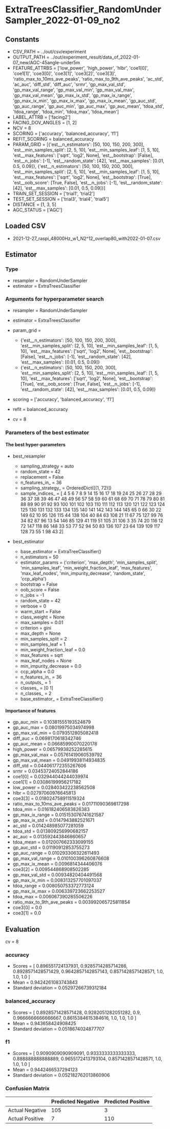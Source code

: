 # ExtraTreesClassifier_RandomUnderSampler_2022-01-09_no2
## Constants
- CSV_PATH = ../out/csv/experiment
- OUTPUT_PATH = ../out/experiment_result/data_of_2022-01-07_new/AGC-45angle-under5m
- FEATURE_ATTRBS = ['low_power', 'high_power', 'hlbr', 'coe1[0]', 'coe1[1]', 'coe3[0]', 'coe3[1]', 'coe3[2]', 'coe3[3]', 'ratio_max_to_10ms_ave_peaks', 'ratio_max_to_9th_ave_peaks', 'ac_std', 'ac_auc', 'diff_std', 'diff_auc', 'srmr', 'gp_max_val_std', 'gp_max_val_range', 'gp_max_val_min', 'gp_max_val_max', 'gp_max_val_mean', 'gp_max_ix_std', 'gp_max_ix_range', 'gp_max_ix_min', 'gp_max_ix_max', 'gp_max_ix_mean', 'gp_auc_std', 'gp_auc_range', 'gp_auc_min', 'gp_auc_max', 'gp_auc_mean', 'tdoa_std', 'tdoa_range', 'tdoa_min', 'tdoa_max', 'tdoa_mean']
- LABEL_ATTRB = ['facing2']
- FACING_DOV_ANGLES = [1, 2]
- NCV = 8
- SCORING = ['accuracy', 'balanced_accuracy', 'f1']
- REFIT_SCORING = balanced_accuracy
- PARAM_GRID = [{'est__n_estimators': [50, 100, 150, 200, 300], 'est__min_samples_split': [2, 5, 10], 'est__min_samples_leaf': [1, 5, 10], 'est__max_features': ['sqrt', 'log2', None], 'est__bootstrap': [False], 'est__n_jobs': [-1], 'est__random_state': [42], 'est__max_samples': [0.01, 0.5, 0.09]}, {'est__n_estimators': [50, 100, 150, 200, 300], 'est__min_samples_split': [2, 5, 10], 'est__min_samples_leaf': [1, 5, 10], 'est__max_features': ['sqrt', 'log2', None], 'est__bootstrap': [True], 'est__oob_score': [True, False], 'est__n_jobs': [-1], 'est__random_state': [42], 'est__max_samples': [0.01, 0.5, 0.09]}]
- TRAIN_SET_SESSION = ['trial1', 'trial2']
- TEST_SET_SESSION = ['trial3', 'trial4', 'trial5']
- DISTANCE = [1, 3, 5]
- AGC_STATUS = ['AGC']

## Loaded CSV
- 2021-12-27_raspi_48000Hz_w1_N2^12_overlap80_with2022-01-07.csv

## Estimator
### Type
- resampler = RandomUnderSampler
- estimator = ExtraTreesClassifier

### Arguments for hyperparameter search
- resampler = RandomUnderSampler
- estimator = ExtraTreesClassifier
- param_grid = 
	- {'est__n_estimators': [50, 100, 150, 200, 300], 'est__min_samples_split': [2, 5, 10], 'est__min_samples_leaf': [1, 5, 10], 'est__max_features': ['sqrt', 'log2', None], 'est__bootstrap': [False], 'est__n_jobs': [-1], 'est__random_state': [42], 'est__max_samples': [0.01, 0.5, 0.09]}
	- {'est__n_estimators': [50, 100, 150, 200, 300], 'est__min_samples_split': [2, 5, 10], 'est__min_samples_leaf': [1, 5, 10], 'est__max_features': ['sqrt', 'log2', None], 'est__bootstrap': [True], 'est__oob_score': [True, False], 'est__n_jobs': [-1], 'est__random_state': [42], 'est__max_samples': [0.01, 0.5, 0.09]}

- scoring = ['accuracy', 'balanced_accuracy', 'f1']
- refit = balanced_accuracy
- cv = 8

### Parameters of the best estimator
#### The best hyper-parameters
- best_resampler
	- sampling_strategy = auto
	- random_state = 42
	- replacement = False
	- n_features_in_ = 36
	- sampling_strategy_ = OrderedDict([(1, 72)])
	- sample_indices_ = [  4   5   6   7   8   9  14  15  16  17  18  19  24  25  26  27  28  29
  36  37  38  39  46  47  48  49  56  57  58  59  60  61  68  69  70  71
  78  79  80  81  88  89  90  91  92  93 100 101 102 103 110 111 112 113
 120 121 122 123 124 125 130 131 132 133 134 135 140 141 142 143 144 145
  65   0  66  30  22 149  62  10  95 126 115  44 138 104  40  84  63 108
  21  11  67  75 127  99  76  34  82  87  96  13  54 146  85 129  41 119
  51 105  31 106   3  35  74  20 116  12  72 147 118  86 148  33  53  77
  52  94  50  83 136 107  23  64 139 109 117 128  73  55   1  98  43   2]

- best_estimator
	- base_estimator = ExtraTreeClassifier()
	- n_estimators = 50
	- estimator_params = ('criterion', 'max_depth', 'min_samples_split', 'min_samples_leaf', 'min_weight_fraction_leaf', 'max_features', 'max_leaf_nodes', 'min_impurity_decrease', 'random_state', 'ccp_alpha')
	- bootstrap = False
	- oob_score = False
	- n_jobs = -1
	- random_state = 42
	- verbose = 0
	- warm_start = False
	- class_weight = None
	- max_samples = 0.01
	- criterion = gini
	- max_depth = None
	- min_samples_split = 2
	- min_samples_leaf = 1
	- min_weight_fraction_leaf = 0.0
	- max_features = sqrt
	- max_leaf_nodes = None
	- min_impurity_decrease = 0.0
	- ccp_alpha = 0.0
	- n_features_in_ = 36
	- n_outputs_ = 1
	- classes_ = [0 1]
	- n_classes_ = 2
	- base_estimator_ = ExtraTreeClassifier()

#### Importance of features
- gp_auc_min = 0.10381555193524879
- gp_auc_max = 0.08019975034974998
- gp_max_val_min = 0.0793512805082418
- diff_auc = 0.0698170618342746
- gp_auc_mean = 0.06685990070220178
- high_power = 0.06579938252285615
- gp_max_val_max = 0.05761419060539792
- gp_max_val_mean = 0.04919938114934835
- diff_std = 0.044061772355267606
- srmr = 0.03453724052844186
- coe1[0] = 0.032944044244039974
- coe1[1] = 0.03086199956217182
- low_power = 0.028403422238562508
- hlbr = 0.02797060976645813
- coe3[3] = 0.018024758911519324
- ratio_max_to_10ms_ave_peaks = 0.01711090369817298
- tdoa_min = 0.016182406583826383
- gp_max_ix_range = 0.015153076741621587
- gp_max_ix_std = 0.0147943882521671
- ac_std = 0.014248985077281059
- tdoa_std = 0.013809256990682157
- ac_auc = 0.013592443846860657
- tdoa_mean = 0.012007662333099155
- gp_auc_std = 0.01190912853755273
- gp_auc_range = 0.010293306322611493
- gp_max_val_range = 0.010100396260876608
- gp_max_ix_mean = 0.0096814344406076
- coe3[2] = 0.009544868908502285
- gp_max_val_std = 0.00934820404491568
- gp_max_ix_min = 0.008313257701097037
- tdoa_range = 0.008050753372773124
- gp_max_ix_max = 0.006339723662253527
- tdoa_max = 0.006067390285506226
- ratio_max_to_9th_ave_peaks = 0.003992065725811854
- coe3[0] = 0.0
- coe3[1] = 0.0

## Evaluation
cv = 8
### accuracy
- Scores = [ 0.896551724137931, 0.9285714285714286, 0.8928571428571429, 0.9642857142857143, 0.8571428571428571, 1.0, 1.0, 1.0 ]
- Mean = 0.9424261083743843
- Standard deviation = 0.05297266739312184

### balanced_accuracy
- Scores = [ 0.8928571428571428, 0.9282051282051282, 0.9, 0.9666666666666667, 0.8615384615384616, 1.0, 1.0, 1.0 ]
- Mean = 0.943658424908425
- Standard deviation = 0.0518674024877707

### f1
- Scores = [ 0.9090909090909091, 0.9333333333333333, 0.888888888888889, 0.9655172413793104, 0.8571428571428571, 1.0, 1.0, 1.0 ]
- Mean = 0.9442466537294123
- Standard deviation = 0.052182762013860906

### Confusion Matrix
|  | Predicted Negative | Predicted Positive |
| --- | --- | --- |
| Actual Negative | 105 | 3 |
| Actual Positive | 7 | 110 |

      